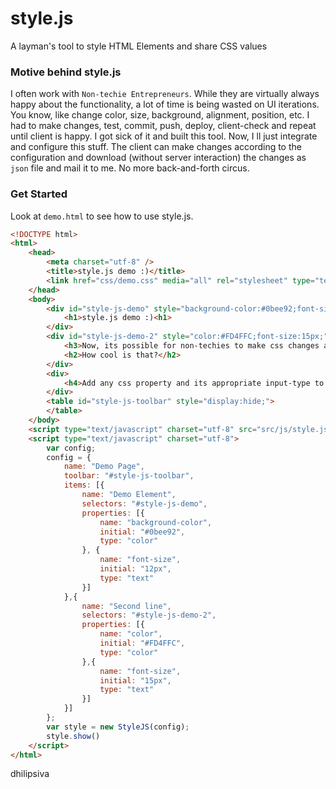 style.js
===

A layman's tool to style HTML Elements and share CSS values

### Motive behind style.js

I often work with `Non-techie Entrepreneurs`. While they are virtually always happy about the functionality, a lot of time is being wasted on UI iterations. You know, like change color, size, background, alignment, position, etc. I had to make changes, test, commit, push, deploy, client-check and repeat until client is happy. I got sick of it and built this tool. Now, I ll just integrate and configure this stuff. The client can make changes according to the configuration and download (without server interaction) the changes as `json` file and mail it to me. No more back-and-forth circus.

### Get Started

Look at `demo.html` to see how to use style.js.

```html
<!DOCTYPE html>
<html>
    <head>
        <meta charset="utf-8" />
        <title>style.js demo :)</title>
        <link href="css/demo.css" media="all" rel="stylesheet" type="text/css" />
    </head>
    <body>
        <div id="style-js-demo" style="background-color:#0bee92;font-size:12px;">
            <h1>style.js demo :)<h1>
        </div>
        <div id="style-js-demo-2" style="color:#FD4FFC;font-size:15px;">
            <h3>Now, its possible for non-techies to make css changes and send the desired values.</h3>
            <h2>How cool is that?</h2>
        </div>
        <div>
            <h4>Add any css property and its appropriate input-type to the config.</h4>
        </div>
        <table id="style-js-toolbar" style="display:hide;">
        </table>
    </body>
    <script type="text/javascript" charset="utf-8" src="src/js/style.js"></script>
    <script type="text/javascript" charset="utf-8">
        var config;
        config = {
            name: "Demo Page",
            toolbar: "#style-js-toolbar",
            items: [{
                name: "Demo Element",
                selectors: "#style-js-demo",
                properties: [{
                    name: "background-color",
                    initial: "#0bee92",
                    type: "color"
                }, {
                    name: "font-size",
                    initial: "12px",
                    type: "text"
                }]
            },{
                name: "Second line",
                selectors: "#style-js-demo-2",
                properties: [{
                    name: "color",
                    initial: "#FD4FFC",
                    type: "color"
                },{
                    name: "font-size",
                    initial: "15px",
                    type: "text"
                }]
            }]
        };
        var style = new StyleJS(config);
        style.show()
    </script>
</html>
```

dhilipsiva
